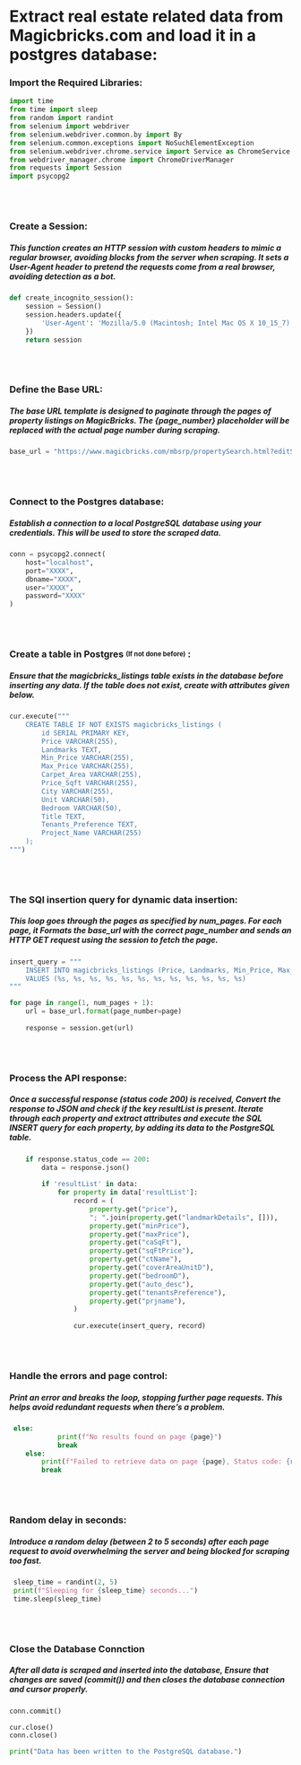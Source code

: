 # Extract real estate related data from Magicbricks.com and load it in a postgres database:
### Import the Required Libraries:
```python
import time
from time import sleep
from random import randint
from selenium import webdriver
from selenium.webdriver.common.by import By
from selenium.common.exceptions import NoSuchElementException
from selenium.webdriver.chrome.service import Service as ChromeService
from webdriver_manager.chrome import ChromeDriverManager
from requests import Session
import psycopg2
```
<br>
<br>

### Create a Session:
##### This function creates an HTTP session with custom headers to mimic a regular browser, avoiding blocks from the server when scraping. It sets a User-Agent header to pretend the requests come from a real browser, avoiding detection as a bot.
```python
def create_incognito_session():
    session = Session()
    session.headers.update({
        'User-Agent': 'Mozilla/5.0 (Macintosh; Intel Mac OS X 10_15_7) AppleWebKit/537.36 (KHTML, like Gecko) Chrome/127.0.0.0 Safari/537.36'
    })
    return session
```
<br>
<br>

### Define the Base URL:
##### The base URL template is designed to paginate through the pages of property listings on MagicBricks. The ***{page_number}*** placeholder will be replaced with the actual page number during scraping.
```python
base_url = "https://www.magicbricks.com/mbsrp/propertySearch.html?editSearch=Y&category=R&propertyType=10001,10017,10002,10003,10021,10022,10020&bedrooms=11700,11701,11702,11703&city=2481&page={page_number}&groupstart=90&offset=0&maxOffset=100&sortBy=premiumRecent&pType=10001,10017,10002,10003,10021,10022,10020&isNRI=N&showPrimePropsinFixedSlotsSEO=N&multiLang=en"
```
<br>
<br>

### Connect to the Postgres database:
##### Establish a connection to a local PostgreSQL database using your credentials. This will be used to store the scraped data.
```python
conn = psycopg2.connect(
    host="localhost",
    port="XXXX",
    dbname="XXXX",
    user="XXXX",
    password="XXXX"
)
```
<br>
<br>

### Create a table in Postgres <sub><sup>(If not done before)</sup></sub> :
##### Ensure that the ***magicbricks_listings*** table exists in the database before inserting any data. If the table does not exist, create with attributes given below.
```python
cur.execute("""
    CREATE TABLE IF NOT EXISTS magicbricks_listings (
        id SERIAL PRIMARY KEY,
        Price VARCHAR(255),
        Landmarks TEXT,
        Min_Price VARCHAR(255),
        Max_Price VARCHAR(255),
        Carpet_Area VARCHAR(255),
        Price_Sqft VARCHAR(255),
        City VARCHAR(255),
        Unit VARCHAR(50),
        Bedroom VARCHAR(50),
        Title TEXT,
        Tenants_Preference TEXT,
        Project_Name VARCHAR(255)
    );
""")
```
<br>
<br>

### The SQl insertion query for dynamic data insertion:
##### This loop goes through the pages ***as specified by num_pages***. For each page, it Formats the ***base_url*** with the correct ***page_number*** and sends an HTTP GET request using the session to fetch the page.
```python
insert_query = """
    INSERT INTO magicbricks_listings (Price, Landmarks, Min_Price, Max_Price, Carpet_Area, Price_Sqft, City, Unit, Bedroom, Title, Tenants_Preference, Project_Name)
    VALUES (%s, %s, %s, %s, %s, %s, %s, %s, %s, %s, %s, %s)
"""

for page in range(1, num_pages + 1):
    url = base_url.format(page_number=page)
    
    response = session.get(url)
```
<br>
<br>

### Process the API response:
##### Once a successful response ***(status code 200)*** is received, Convert the response to JSON and check if the key ***resultList*** is present. Iterate through each property and extract attributes and execute the SQL INSERT query for each property, by adding its data to the PostgreSQL table.
```python
    if response.status_code == 200:
        data = response.json()  
        
        if 'resultList' in data:
            for property in data['resultList']:
                record = (
                    property.get("price"),
                    "; ".join(property.get("landmarkDetails", [])),  
                    property.get("minPrice"),
                    property.get("maxPrice"),
                    property.get("caSqFt"),
                    property.get("sqFtPrice"),
                    property.get("ctName"),
                    property.get("coverAreaUnitD"),
                    property.get("bedroomD"),
                    property.get("auto_desc"),
                    property.get("tenantsPreference"),
                    property.get("prjname"),
                )
                
                cur.execute(insert_query, record)
```
<br>
<br>

### Handle the errors and page control:
##### Print an error and breaks the loop, stopping further page requests. This helps avoid redundant requests when there’s a problem.
```python
 else:
            print(f"No results found on page {page}")
            break  
    else:
        print(f"Failed to retrieve data on page {page}, Status code: {response.status_code}")
        break  
```
<br>
<br>

### Random delay in seconds:
##### Introduce a random delay ***(between 2 to 5 seconds)*** after each page request to avoid overwhelming the server and being blocked for scraping too fast.
```python
 sleep_time = randint(2, 5)  
 print(f"Sleeping for {sleep_time} seconds...")
 time.sleep(sleep_time)
```
<br>
<br>

### Close the Database Connction
##### After all data is scraped and inserted into the database, Ensure that changes are saved ***(commit())*** and then closes the database connection and cursor properly.
```python
conn.commit()

cur.close()
conn.close()

print("Data has been written to the PostgreSQL database.")
```
